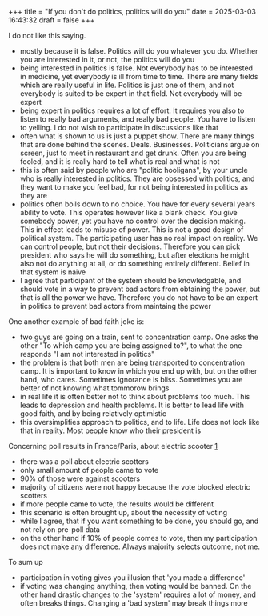 +++
title = "If you don't do politics, politics will do you"
date = 2025-03-03 16:43:32
draft = false
+++

I do not like this saying.

 - mostly because it is false. Politics will do you whatever you do. Whether you are interested in it, or not, the politics will do you
 - being interested in politics is false. Not everybody has to be interested in medicine, yet everybody is ill from time to time. There are many fields which are really useful in life. Politics is just one of them, and not everybody is suited to be expert in that field. Not everybody will be expert
 - being expert in politics requires a lot of effort. It requires you also to listen to really bad arguments, and really bad people. You have to listen to yelling. I do not wish to participate in discussions like that
 - often what is shown to us is just a puppet show. There are many things that are done behind the scenes. Deals. Businesses. Politicians argue on screen, just to meet in restaurant and get drunk. Often you are being fooled, and it is really hard to tell what is real and what is not
 - this is often said by people who are "politic hooligans", by your uncle who is really interested in politics. They are obsessed with politics, and they want to make you feel bad, for not being interested in politics as they are
 - politics often boils down to no choice. You have for every several years ability to vote. This operates however like a blank check. You give somebody power, yet you have no control over the decision making. This in effect leads to misuse of power. This is not a good design of political system. The participating user has no real impact on reality. We can control people, but not their decisions. Therefore you can pick president who says he will do something, but after elections he might also not do anything at all, or do something entirely different. Belief in that system is naive
 - I agree that participant of the system should be knowledgable, and should vote in a way to prevent bad actors from obtaining the power, but that is all the power we have. Therefore you do not have to be an expert in politics to prevent bad actors from maintaing the power

One another example of bad faith joke is:
 - two guys are going on a train, sent to concentration camp. One asks the other "To which camp you are being assigned to?", to what the one responds "I am not interested in politics"
 - the problem is that both men are being transported to concentration camp. It is important to know in which you end up with, but on the other hand, who cares. Sometimes ignorance is bliss. Sometimes you are better of not knowing what tommorow brings
 - in real life it is often better not to think about problems too much. This leads to depression and health problems. It is better to lead life with good faith, and by being relatively optimistic
 - this oversimplifies approach to politics, and to life. Life does not look like that in reality. Most people know who their president is

Concerning poll results in France/Paris, about electric scooter [1](https://citychangers.org/e-scooters-referendum-paris/)
 - there was a poll about electric scotters
 - only small amount of people came to vote
 - 90% of those were against scooters
 - majority of citizens were not happy because the vote blocked electric scotters
 - if more people came to vote, the results would be different
 - this scenario is often brought up, about the necessity of voting
 - while I agree, that if you want something to be done, you should go, and not rely on pre-poll data
 - on the other hand if 10% of people comes to vote, then my participation does not make any difference. Always majority selects outcome, not me.

To sum up
 - participation in voting gives you illusion that 'you made a difference'
 - if voting was changing anything, then voting would be banned. On the other hand drastic changes to the 'system' requires a lot of money, and often breaks things. Changing a 'bad system' may break things more
